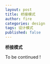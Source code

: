 ```yaml
---
layout: post
title: 桥接模式
author: fire
categories: design
tags: 设计模式
published: false
---
```


**桥接模式**

To be continued !